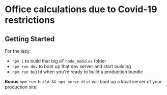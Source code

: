 # Office calculations due to Covid-19 restrictions

## Getting Started

For the lazy:

- `npm i` to build that big ol' `node_modules` folder
- `npm run dev` to boot up that dev server and start building
- `npm run build` when you're ready to build a production bundle

**Bonus**
`npm run build && npx serve dist` will boot up a local server of your production site!
